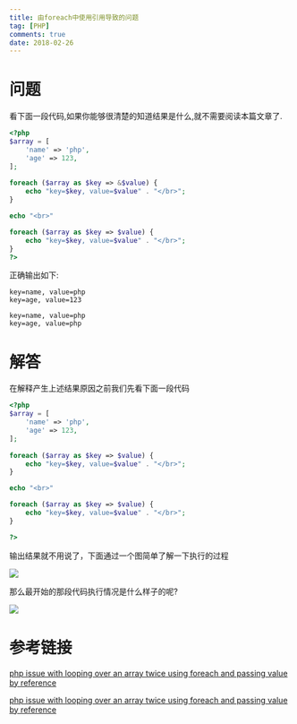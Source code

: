 ```yaml
---
title: 由foreach中使用引用导致的问题
tag: [PHP]
comments: true
date: 2018-02-26
---
```








# 问题

看下面一段代码,如果你能够很清楚的知道结果是什么,就不需要阅读本篇文章了.

```php
<?php
$array = [
    'name' => 'php',
    'age' => 123,
];
 
foreach ($array as $key => &$value) {
    echo "key=$key, value=$value" . "</br>";
}

echo "<br>"

foreach ($array as $key => $value) {
    echo "key=$key, value=$value" . "</br>";
}
?>
```

正确输出如下:

```shell
key=name, value=php
key=age, value=123

key=name, value=php
key=age, value=php
```

# 解答

在解释产生上述结果原因之前我们先看下面一段代码

```php
<?php
$array = [
    'name' => 'php',
    'age' => 123,
];
 
foreach ($array as $key => $value) {
    echo "key=$key, value=$value" . "</br>";
}

echo "<br>"

foreach ($array as $key => $value) {
    echo "key=$key, value=$value" . "</br>";
}

?>
```

输出结果就不用说了，下面通过一个图简单了解一下执行的过程

![](http://ww1.sinaimg.cn/large/006wYWbGly1fou2x6n3f7j30i90763yn.jpg)


那么最开始的那段代码执行情况是什么样子的呢?

![](http://ww1.sinaimg.cn/large/006wYWbGly1fou2zcq0f5j30lm0krweq.jpg)

# 参考链接

[php issue with looping over an array twice using foreach and passing value by reference
](https://stackoverflow.com/questions/18669499/php-issue-with-looping-over-an-array-twice-using-foreach-and-passing-value-by-re)

[php issue with looping over an array twice using foreach and passing value by reference
](https://stackoverflow.com/questions/3307409/php-pass-by-reference-in-foreach)
